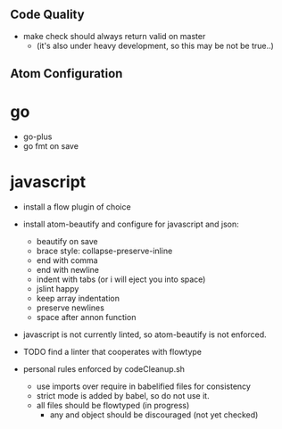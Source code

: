 ## Code Quality

- make check should always return valid on master
	- (it's also under heavy development, so this may be not be true..)

## Atom Configuration

# go

- go-plus
 - go fmt on save

# javascript

- install a flow plugin of choice
- install atom-beautify and configure for javascript and json:
	- beautify on save
	- brace style: collapse-preserve-inline
	- end with comma
	- end with newline
	- indent with tabs (or i will eject you into space)
	- jslint happy
	- keep array indentation
	- preserve newlines
	- space after annon function

- javascript is not currently linted, so atom-beautify is not enforced.
 - TODO find a linter that cooperates with flowtype

- personal rules enforced by codeCleanup.sh
	- use imports over require in babelified files for consistency
	- strict mode is added by babel, so do not use it.
	- all files should be flowtyped (in progress)
		- any and object should be discouraged (not yet checked)
